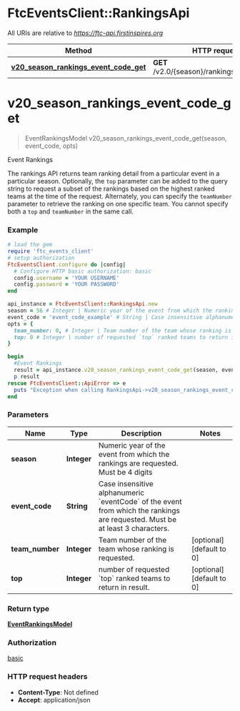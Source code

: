 # FtcEventsClient::RankingsApi

All URIs are relative to *https://ftc-api.firstinspires.org*

Method | HTTP request | Description
------------- | ------------- | -------------
[**v20_season_rankings_event_code_get**](RankingsApi.md#v20_season_rankings_event_code_get) | **GET** /v2.0/{season}/rankings/{eventCode} | Event Rankings

# **v20_season_rankings_event_code_get**
> EventRankingsModel v20_season_rankings_event_code_get(season, event_code, opts)

Event Rankings

The rankings API returns team ranking detail from a particular event in a particular season. Optionally, the `top` parameter can be added to the query string to request a subset of the rankings based on the highest ranked teams at the time of the request. Alternately, you can specify the `teamNumber` parameter to retrieve the ranking on one specific team. You cannot specify both a `top` and `teamNumber` in the same call.

### Example
```ruby
# load the gem
require 'ftc_events_client'
# setup authorization
FtcEventsClient.configure do |config|
  # Configure HTTP basic authorization: basic
  config.username = 'YOUR USERNAME'
  config.password = 'YOUR PASSWORD'
end

api_instance = FtcEventsClient::RankingsApi.new
season = 56 # Integer | Numeric year of the event from which the rankings are requested. Must be 4 digits
event_code = 'event_code_example' # String | Case insensitive alphanumeric `eventCode` of the event from which the rankings are requested. Must be at least 3 characters.
opts = { 
  team_number: 0, # Integer | Team number of the team whose ranking is requested.
  top: 0 # Integer | number of requested `top` ranked teams to return in result.
}

begin
  #Event Rankings
  result = api_instance.v20_season_rankings_event_code_get(season, event_code, opts)
  p result
rescue FtcEventsClient::ApiError => e
  puts "Exception when calling RankingsApi->v20_season_rankings_event_code_get: #{e}"
end
```

### Parameters

Name | Type | Description  | Notes
------------- | ------------- | ------------- | -------------
 **season** | **Integer**| Numeric year of the event from which the rankings are requested. Must be 4 digits | 
 **event_code** | **String**| Case insensitive alphanumeric &#x60;eventCode&#x60; of the event from which the rankings are requested. Must be at least 3 characters. | 
 **team_number** | **Integer**| Team number of the team whose ranking is requested. | [optional] [default to 0]
 **top** | **Integer**| number of requested &#x60;top&#x60; ranked teams to return in result. | [optional] [default to 0]

### Return type

[**EventRankingsModel**](EventRankingsModel.md)

### Authorization

[basic](../README.md#basic)

### HTTP request headers

 - **Content-Type**: Not defined
 - **Accept**: application/json



